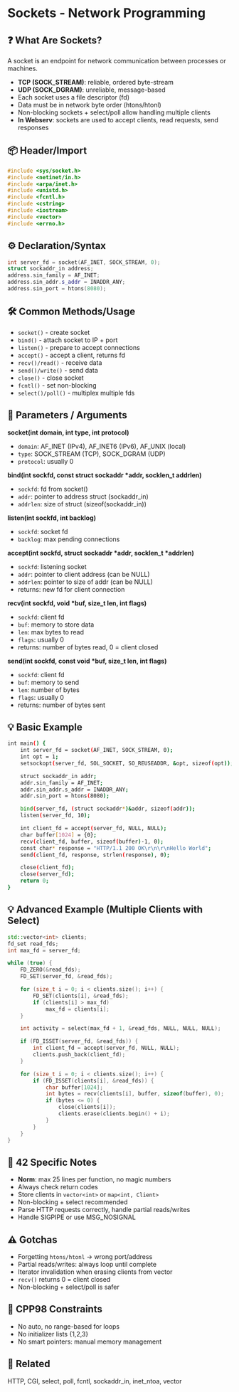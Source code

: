 # Sockets - Network Programming

## ❓ What Are Sockets?

A socket is an endpoint for network communication between processes or machines.

- **TCP (SOCK_STREAM)**: reliable, ordered byte-stream
- **UDP (SOCK_DGRAM)**: unreliable, message-based
- Each socket uses a file descriptor (fd)
- Data must be in network byte order (htons/htonl)
- Non-blocking sockets + select/poll allow handling multiple clients
- **In Webserv**: sockets are used to accept clients, read requests, send responses

## 📦 Header/Import

```cpp
#include <sys/socket.h>
#include <netinet/in.h>
#include <arpa/inet.h>
#include <unistd.h>
#include <fcntl.h>
#include <cstring>
#include <iostream>
#include <vector>
#include <errno.h>
```

## ⚙️ Declaration/Syntax

```cpp
int server_fd = socket(AF_INET, SOCK_STREAM, 0);
struct sockaddr_in address;
address.sin_family = AF_INET;
address.sin_addr.s_addr = INADDR_ANY;
address.sin_port = htons(8080);
```

## 🛠️ Common Methods/Usage

- `socket()` - create socket
- `bind()` - attach socket to IP + port
- `listen()` - prepare to accept connections
- `accept()` - accept a client, returns fd
- `recv()/read()` - receive data
- `send()/write()` - send data
- `close()` - close socket
- `fcntl()` - set non-blocking
- `select()/poll()` - multiplex multiple fds

## 🔧 Parameters / Arguments

**socket(int domain, int type, int protocol)**
- `domain`: AF_INET (IPv4), AF_INET6 (IPv6), AF_UNIX (local)
- `type`: SOCK_STREAM (TCP), SOCK_DGRAM (UDP)
- `protocol`: usually 0

**bind(int sockfd, const struct sockaddr \*addr, socklen_t addrlen)**
- `sockfd`: fd from socket()
- `addr`: pointer to address struct (sockaddr_in)
- `addrlen`: size of struct (sizeof(sockaddr_in))

**listen(int sockfd, int backlog)**
- `sockfd`: socket fd
- `backlog`: max pending connections

**accept(int sockfd, struct sockaddr \*addr, socklen_t \*addrlen)**
- `sockfd`: listening socket
- `addr`: pointer to client address (can be NULL)
- `addrlen`: pointer to size of addr (can be NULL)
- returns: new fd for client connection

**recv(int sockfd, void \*buf, size_t len, int flags)**
- `sockfd`: client fd
- `buf`: memory to store data
- `len`: max bytes to read
- `flags`: usually 0
- returns: number of bytes read, 0 = client closed

**send(int sockfd, const void \*buf, size_t len, int flags)**
- `sockfd`: client fd
- `buf`: memory to send
- `len`: number of bytes
- `flags`: usually 0
- returns: number of bytes sent

## 💡 Basic Example

```bash
int main() {
    int server_fd = socket(AF_INET, SOCK_STREAM, 0);
    int opt = 1;
    setsockopt(server_fd, SOL_SOCKET, SO_REUSEADDR, &opt, sizeof(opt));

    struct sockaddr_in addr;
    addr.sin_family = AF_INET;
    addr.sin_addr.s_addr = INADDR_ANY;
    addr.sin_port = htons(8080);

    bind(server_fd, (struct sockaddr*)&addr, sizeof(addr));
    listen(server_fd, 10);

    int client_fd = accept(server_fd, NULL, NULL);
    char buffer[1024] = {0};
    recv(client_fd, buffer, sizeof(buffer)-1, 0);
    const char* response = "HTTP/1.1 200 OK\r\n\r\nHello World";
    send(client_fd, response, strlen(response), 0);

    close(client_fd);
    close(server_fd);
    return 0;
}
```

## 💡 Advanced Example (Multiple Clients with Select)

```cpp
std::vector<int> clients;
fd_set read_fds;
int max_fd = server_fd;

while (true) {
    FD_ZERO(&read_fds);
    FD_SET(server_fd, &read_fds);

    for (size_t i = 0; i < clients.size(); i++) {
        FD_SET(clients[i], &read_fds);
        if (clients[i] > max_fd)
            max_fd = clients[i];
    }

    int activity = select(max_fd + 1, &read_fds, NULL, NULL, NULL);

    if (FD_ISSET(server_fd, &read_fds)) {
        int client_fd = accept(server_fd, NULL, NULL);
        clients.push_back(client_fd);
    }

    for (size_t i = 0; i < clients.size(); i++) {
        if (FD_ISSET(clients[i], &read_fds)) {
            char buffer[1024];
            int bytes = recv(clients[i], buffer, sizeof(buffer), 0);
            if (bytes <= 0) {
                close(clients[i]);
                clients.erase(clients.begin() + i);
            }
        }
    }
}
```

## 📝 42 Specific Notes

- **Norm**: max 25 lines per function, no magic numbers
- Always check return codes
- Store clients in `vector<int>` or `map<int, Client>`
- Non-blocking + select recommended
- Parse HTTP requests correctly, handle partial reads/writes
- Handle SIGPIPE or use MSG_NOSIGNAL

## ⚠️ Gotchas

- Forgetting `htons/htonl` → wrong port/address
- Partial reads/writes: always loop until complete
- Iterator invalidation when erasing clients from vector
- `recv()` returns 0 = client closed
- Non-blocking + select/poll is safer

## 📝 CPP98 Constraints

- No auto, no range-based for loops
- No initializer lists {1,2,3}
- No smart pointers: manual memory management

## 🔗 Related

HTTP, CGI, select, poll, fcntl, sockaddr_in, inet_ntoa, vector
